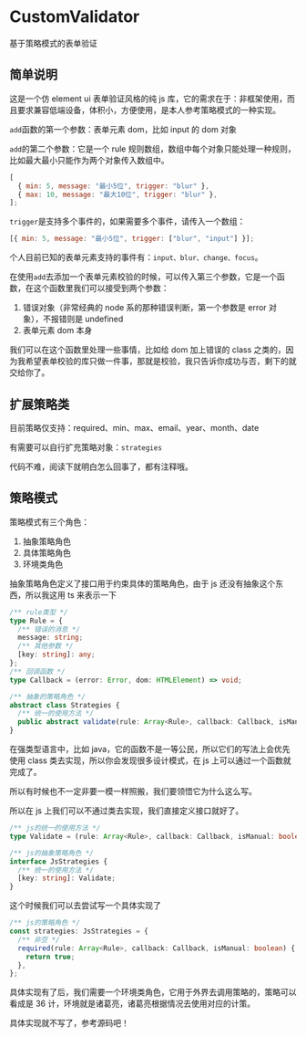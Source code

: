 # CustomValidator

基于策略模式的表单验证

## 简单说明

这是一个仿 element ui 表单验证风格的纯 js 库，它的需求在于：非框架使用，而且要求兼容低端设备，体积小，方便使用，是本人参考策略模式的一种实现。

`add`函数的第一个参数：表单元素 dom，比如 input 的 dom 对象

`add`的第二个参数：它是一个 rule 规则数组，数组中每个对象只能处理一种规则，比如最大最小只能作为两个对象传入数组中。

```javascript
[
  { min: 5, message: "最小5位", trigger: "blur" },
  { max: 10, message: "最大10位", trigger: "blur" },
];
```

`trigger`是支持多个事件的，如果需要多个事件，请传入一个数组：

```javascript
[{ min: 5, message: "最小5位", trigger: ["blur", "input"] }];
```

个人目前已知的表单元素支持的事件有：`input、blur、change、focus`。

在使用`add`去添加一个表单元素校验的时候，可以传入第三个参数，它是一个函数，在这个函数里我们可以接受到两个参数：

1. 错误对象（非常经典的 node 系的那种错误判断，第一个参数是 error 对象），不报错则是 undefined
2. 表单元素 dom 本身

我们可以在这个函数里处理一些事情，比如给 dom 加上错误的 class 之类的，因为我希望表单校验的库只做一件事，那就是校验，我只告诉你成功与否，剩下的就交给你了。

## 扩展策略类

目前策略仅支持：required、min、max、email、year、month、date

有需要可以自行扩充策略对象：`strategies`

代码不难，阅读下就明白怎么回事了，都有注释哦。

## 策略模式

策略模式有三个角色：

1. 抽象策略角色
2. 具体策略角色
3. 环境类角色

抽象策略角色定义了接口用于约束具体的策略角色，由于 js 还没有抽象这个东西，所以我这用 ts 来表示一下

```typescript
/** rule类型 */
type Rule = {
  /** 错误的消息 */
  message: string;
  /** 其他参数 */
  [key: string]: any;
};
/** 回调函数 */
type Callback = (error: Error, dom: HTMLElement) => void;

/** 抽象的策略角色 */
abstract class Strategies {
  /** 统一的使用方法 */
  public abstract validate(rule: Array<Rule>, callback: Callback, isManual: boolean): boolean;
}
```

在强类型语言中，比如 java，它的函数不是一等公民，所以它们的写法上会优先使用 class 类去实现，所以你会发现很多设计模式，在 js 上可以通过一个函数就完成了。

所以有时候也不一定非要一模一样照搬，我们要领悟它为什么这么写。

所以在 js 上我们可以不通过类去实现，我们直接定义接口就好了。

```typescript
/** js的统一的使用方法 */
type Validate = (rule: Array<Rule>, callback: Callback, isManual: boolean) => boolean;

/** js的抽象策略角色 */
interface JsStrategies {
  /** 统一的使用方法 */
  [key: string]: Validate;
}
```

这个时候我们可以去尝试写一个具体实现了

```typescript
/** js的策略角色 */
const strategies: JsStrategies = {
  /** 非空 */
  required(rule: Array<Rule>, callback: Callback, isManual: boolean) {
    return true;
  },
};
```

具体实现有了后，我们需要一个环境类角色，它用于外界去调用策略的，策略可以看成是 36 计，环境就是诸葛亮，诸葛亮根据情况去使用对应的计策。

具体实现就不写了，参考源码吧！
